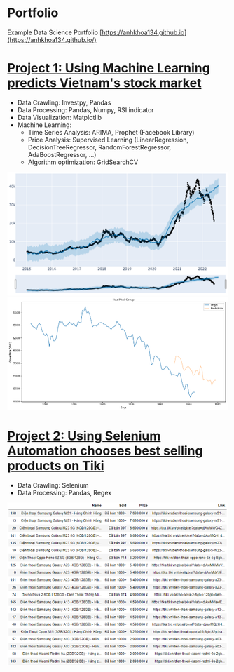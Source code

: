 
# Portfolio
Example Data Science Portfolio
[https://anhkhoa134.github.io](https://anhkhoa134.github.io/)


# [Project 1: Using Machine Learning predicts Vietnam's stock market](https://github.com/anhkhoa134/portfolio/blob/main/Project_1/README.md)
* Data Crawling: Investpy, Pandas
* Data Processing: Pandas, Numpy, RSI indicator
* Data Visualization: Matplotlib
* Machine Learning:
  * Time Series Analysis: ARIMA, Prophet (Facebook Library)
  * Price Analysis: Supervised Learning (LinearRegression, DecisionTreeRegressor, RandomForestRegressor, AdaBoostRegressor, ...)
  * Algorithm optimization: GridSearchCV

![Prophet Chart](https://raw.githubusercontent.com/anhkhoa134/portfolio/main/Project_1/images/2022-06-25_183113.png)
![Plot Chart](https://raw.githubusercontent.com/anhkhoa134/portfolio/main/Project_1/images/2022-06-25_211443.png)
# 
# [Project 2: Using Selenium Automation chooses best selling products on Tiki](https://github.com/anhkhoa134/portfolio/tree/main/Project_2)

* Data Crawling: Selenium
* Data Processing: Pandas, Regex

![](https://raw.githubusercontent.com/anhkhoa134/portfolio/main/Project_2/images/2022-06-30_004602.png)
